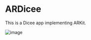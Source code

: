 # ARDicee

This is a Dicee app implementing ARKit.

![image](https://user-images.githubusercontent.com/85323846/137998391-da6bd013-e741-4707-97bb-6f43832bba47.png)
